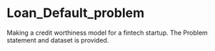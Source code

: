 # Loan_Default_problem
Making a credit worthiness model for a fintech startup.
The Problem statement and dataset is provided.

